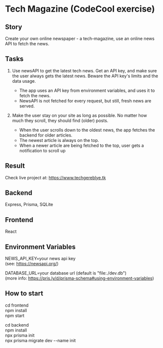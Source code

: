 # Tech Magazine (CodeCool exercise)

## Story

Create your own online newspaper - a tech-magazine, use an online news API to fetch the news.

## Tasks

1. Use newsAPI to get the latest tech news. Get an API key, and make sure the user always gets the latest news. Beware the API key's limits and the data usage.
    - The app uses an API key from environment variables, and uses it to fetch the news.
    - NewsAPI is not fetched for every request, but still, fresh news are served.

2. Make the user stay on your site as long as possible. No matter how much they scroll, they should find (older) posts.
    - When the user scrolls down to the oldest news, the app fetches the backend for older articles.
    - The newest article is always on the top.
    - When a newer article are being fetched to the top, user gets a notification to scroll up

## Result

Check live project at:
https://www.techgereblye.tk

## Backend

Express, Prisma, SQLite

## Frontend

React

## Environment Variables

NEWS_API_KEY=your news api key   
(see: https://newsapi.org/)

DATABASE_URL=your database url (default is "file:./dev.db")   
(more info: https://pris.ly/d/prisma-schema#using-environment-variables)

## How to start

cd frontend   
npm install   
npm start   

cd backend   
npm install   
npx prisma init   
npx prisma migrate dev --name init
